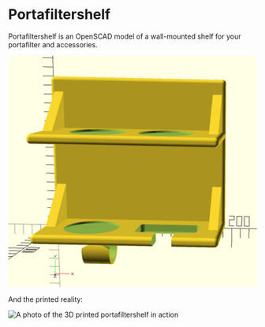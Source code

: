 # Portafiltershelf
Portafiltershelf is an OpenSCAD model of a wall-mounted shelf for your portafilter and accessories. 

![A rendering of the portafiltershelf](images/rendering.png "A rendering of the portafiltershelf")

And the printed reality:

![A photo of the 3D printed portafiltershelf in action](images/portafiltershelf-photo.png "A photo of the portafiltershelf in action")

